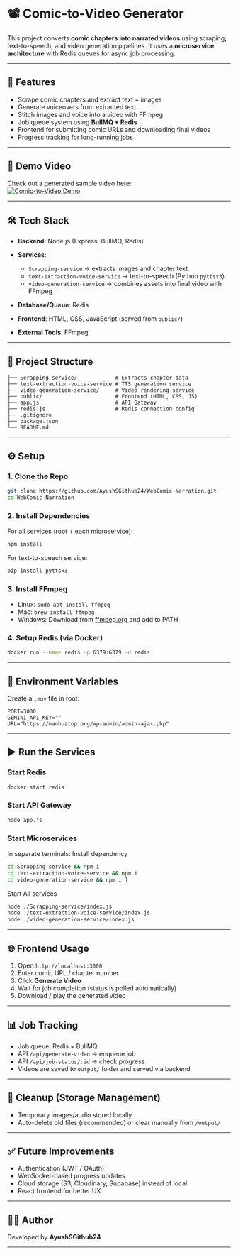 # 📽️ Comic-to-Video Generator

This project converts **comic chapters into narrated videos** using scraping, text-to-speech, and video generation pipelines. It uses a **microservice architecture** with Redis queues for async job processing.

---

## 🚀 Features

* Scrape comic chapters and extract text + images
* Generate voiceovers from extracted text
* Stitch images and voice into a video with FFmpeg
* Job queue system using **BullMQ + Redis**
* Frontend for submitting comic URLs and downloading final videos
* Progress tracking for long-running jobs
---

## 🎥 Demo Video

Check out a generated sample video here:  
[![Comic-to-Video Demo](https://img.youtube.com/vi/aTSPIdDlEs8/0.jpg)](https://www.youtube.com/watch?v=aTSPIdDlEs8)


---

## 🛠️ Tech Stack

* **Backend**: Node.js (Express, BullMQ, Redis)
* **Services**:

  * `Scrapping-service` → extracts images and chapter text
  * `text-extraction-voice-service` → text-to-speech (Python `pyttsx3`)
  * `video-generation-service` → combines assets into final video with FFmpeg
* **Database/Queue**: Redis
* **Frontend**: HTML, CSS, JavaScript (served from `public/`)
* **External Tools**: FFmpeg

---

## 📂 Project Structure

```
├── Scrapping-service/            # Extracts chapter data
├── text-extraction-voice-service # TTS generation service
├── video-generation-service/     # Video rendering service
├── public/                       # Frontend (HTML, CSS, JS)
├── app.js                        # API Gateway
├── redis.js                      # Redis connection config
├── .gitignore
├── package.json
└── README.md
```

---

## ⚙️ Setup

### 1. Clone the Repo

```bash
git clone https://github.com/AyushSGithub24/WebComic-Narration.git
cd WebComic-Narration
```

### 2. Install Dependencies

For all services (root + each microservice):

```bash
npm install
```

For text-to-speech service:

```bash
pip install pyttsx3
```

### 3. Install FFmpeg

* Linux: `sudo apt install ffmpeg`
* Mac: `brew install ffmpeg`
* Windows: Download from [ffmpeg.org](https://ffmpeg.org/) and add to PATH

### 4. Setup Redis (via Docker)

```bash
docker run --name redis -p 6379:6379 -d redis
```

---

## 🔑 Environment Variables

Create a `.env` file in root:

```env
PORT=3000
GEMINI_API_KEY=""
URL="https://manhuatop.org/wp-admin/admin-ajax.php"
```

---

## ▶️ Run the Services

### Start Redis

```bash
docker start redis
```

### Start API Gateway

```bash
node app.js
```

### Start Microservices

In separate terminals:
Install dependency
```bash
cd Scrapping-service && npm i 
cd text-extraction-voice-service && npm i  
cd video-generation-service && npm i ]
```
Start All services
```bash
node ./Scrapping-service/index.js 
node ./text-extraction-voice-service/index.js 
node ./video-generation-service/index.js
```

---

## 🌐 Frontend Usage

1. Open `http://localhost:3000`
2. Enter comic URL / chapter number
3. Click **Generate Video**
4. Wait for job completion (status is polled automatically)
5. Download / play the generated video

---

## 📊 Job Tracking

* Job queue: Redis + BullMQ
* API `/api/generate-video` → enqueue job
* API `/api/job-status/:id` → check progress
* Videos are saved to `output/` folder and served via backend

---

## 🧹 Cleanup (Storage Management)

* Temporary images/audio stored locally
* Auto-delete old files (recommended) or clear manually from `/output/`

---

## ✅ Future Improvements

* Authentication (JWT / OAuth)
* WebSocket-based progress updates
* Cloud storage (S3, Cloudinary, Supabase) instead of local
* React frontend for better UX

---

## 👨‍💻 Author

Developed by **AyushSGithub24**

---
